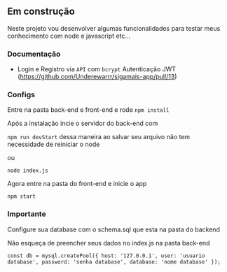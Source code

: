 ## Em construção
Neste projeto vou desenvolver algumas funcionalidades para testar meus conhecimento com node e javascript etc...

### Documentação
- Login e Registro via `API` com `bcrypt` Autenticação JWT (https://github.com/Underewarrr/sigamais-app/pull/13)

### Configs
Entre na pasta back-end e front-end e rode `npm install`

Após a instalação incie o servidor do back-end com

`npm run devStart` dessa maneira ao salvar seu arquivo não tem necessidade de reiniciar o node

ou 

`node index.js`

Agora entre na pasta do front-end e inicie o app

`npm start`
### Importante
Configure sua database com o schema.sql que esta na pasta do backend

Não esqueça de preencher seus dados no index.js na pasta back-end

`const db = mysql.createPool({
    host: '127.0.0.1',
    user: 'usuario database',
    password: 'senha database',
    database: 'nome database'
});`
